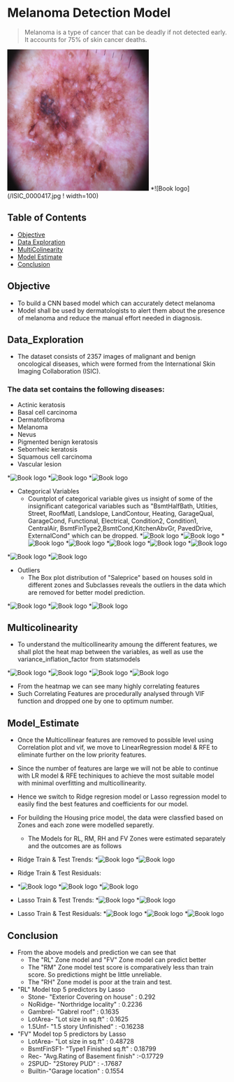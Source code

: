 # Melanoma Detection Model 
> Melanoma is a type of cancer that can be deadly if not detected early. It accounts for 75% of skin cancer deaths.  

<img src="ISIC_0000417.jpg" width="324" height="324">
*![Book logo](/ISIC_0000417.jpg ! width=100)

## Table of Contents
* [Objective](#Objective)
* [Data Exploration](#Data_Exploration)
* [MultiColinearity](#Multicolinearity)
* [Model Estimate](#Model_Estimate)
* [Conclusion](#Conclusion)

<!-- You can include any other section that is pertinent to your problem -->

## Objective
- To build a CNN based model which can accurately detect melanoma
- Model shall be used by dermatologists to alert them about the presence of melanoma and reduce the manual effort needed in diagnosis.
<!-- You don't have to answer all the questions - just the ones relevant to your project. -->

## Data_Exploration
-  The dataset consists of 2357 images of malignant and benign oncological diseases, which were formed from the International Skin Imaging Collaboration (ISIC).

### The data set contains the following diseases:
* Actinic keratosis
* Basal cell carcinoma
* Dermatofibroma
* Melanoma
* Nevus
* Pigmented benign keratosis
* Seborrheic keratosis
* Squamous cell carcinoma
* Vascular lesion

*![Book logo](/cont1.PNG)
*![Book logo](/cont2.PNG)
*![Book logo](/cont3.PNG)
-   Categorical Variables
    -   Countplot of categorical variable gives us insight of some of the insignificant categorical variables such as "BsmtHalfBath, Utlities, Street, RoofMatl, Landslope, LandContour, Heating, GarageQual, GarageCond, Functional, Electrical, Condition2, Condition1, CentralAir, BsmtFinType2,BsmtCond,KitchenAbvGr, PavedDrive, ExternalCond" which can be dropped.
*![Book logo](/cat1.PNG)
*![Book logo](/cat2.PNG)
*![Book logo](/cat3.PNG)
*![Book logo](/cat4.PNG)
*![Book logo](/cat5.PNG)
*![Book logo](/cat6.PNG)
*![Book logo](/cat7.PNG)

*![Book logo](/zone1.PNG)
*![Book logo](/zone2.PNG)
-  Outliers   
    -   The Box plot distribution of "Saleprice" based on houses sold in different zones and Subclasses reveals the outliers in the data which are removed for better model prediction.

*![Book logo](/mssub1.PNG)
*![Book logo](/mssub2.PNG)
*![Book logo](/mssub3.PNG) 


## Multicolinearity
- To understand the multicollinearity amoung the different features, we shall plot the heat map between the variables, as well as use the variance_inflation_factor from statsmodels

*![Book logo](/corr1.PNG)
*![Book logo](/corr2.PNG)
*![Book logo](/vif1.PNG)
*![Book logo](/vif2.PNG)
    
- From the heatmap we can see many highly correlating features 
- Such Correlating Features are procedurally analysed through VIF function and dropped one by one to optimum number.

## Model_Estimate
- Once the Multicollinear features are removed to possible level using Correlation plot and vif, we move to LinearRegression model & RFE to eliminate further on the low priority features.
- Since the number of features are large we will not be able to continue with LR model & RFE techiniques to achieve the most suitable model with minimal overfitting and multicollinearity.
- Hence we switch to Ridge regresion model or Lasso regression model to easily find the best features and coefficients for our model.
- For building the Housing price model, the data were classfied based on Zones and each zone were modelled separetly.
    - The Models for RL, RM, RH and FV Zones were estimated separately and the outcomes are as follows

- Ridge Train & Test Trends:
*![Book logo](/ridgetr2.PNG)
*![Book logo](/ridgetst3.PNG)

- Ridge Train & Test Residuals:
- *![Book logo](/ridgetr1.PNG)
*![Book logo](/ridgetst1.PNG)
*![Book logo](/ridgetst2.PNG)

- Lasso Train & Test Trends:
*![Book logo](/lassotr2.PNG)
*![Book logo](/lassotst3.PNG)
     
- Lasso Train & Test Residuals:
*![Book logo](/lassotr1.PNG)
*![Book logo](/lassotst1.PNG)
*![Book logo](/lassotst2.PNG)
  
## Conclusion
   -   From the above models and prediction we can see that 
        - The "RL" Zone model and "FV" Zone model can predict better
        - The "RM" Zone model test score is comparatively less than train score. So predictions might be little unreliable.
        - The "RH" Zone model is poor at the train and test.
   -   "RL" Model top 5 predictors by Lasso
        - Stone- "Exterior Covering on house"   : 0.292
        - NoRidge- "Northridge locality"        : 0.2236
        - Gambrel- "Gabrel roof"                : 0.1635
        - LotArea- "Lot size in sq.ft"          : 0.1625
        - 1.5Unf- "1.5 story Unfinished"        : -0.16238
  -    "FV" Model top 5 predictors by Lasso
        - LotArea- "Lot size in sq.ft"          : 0.48728
        - BsmtFinSF1- "Type1 Finished sq.ft"    : 0.18799
        - Rec- "Avg.Rating of Basement finish"  :-0.17729
        - 2SPUD- "2Storey PUD"                  : -.17687
        - Builtin-"Garage location"             : 0.1554
<!-- You don't have to answer all the questions - just the ones relevant to your project. -->
